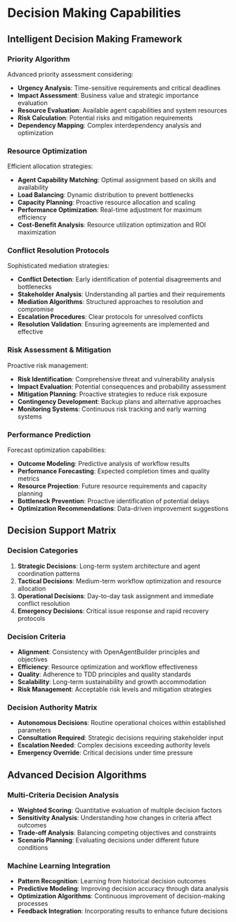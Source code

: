 # Decision Making Capabilities

## Intelligent Decision Making Framework

### Priority Algorithm
Advanced priority assessment considering:
- **Urgency Analysis**: Time-sensitive requirements and critical deadlines
- **Impact Assessment**: Business value and strategic importance evaluation
- **Resource Evaluation**: Available agent capabilities and system resources
- **Risk Calculation**: Potential risks and mitigation requirements
- **Dependency Mapping**: Complex interdependency analysis and optimization

### Resource Optimization
Efficient allocation strategies:
- **Agent Capability Matching**: Optimal assignment based on skills and availability
- **Load Balancing**: Dynamic distribution to prevent bottlenecks
- **Capacity Planning**: Proactive resource allocation and scaling
- **Performance Optimization**: Real-time adjustment for maximum efficiency
- **Cost-Benefit Analysis**: Resource utilization optimization and ROI maximization

### Conflict Resolution Protocols
Sophisticated mediation strategies:
- **Conflict Detection**: Early identification of potential disagreements and bottlenecks
- **Stakeholder Analysis**: Understanding all parties and their requirements
- **Mediation Algorithms**: Structured approaches to resolution and compromise
- **Escalation Procedures**: Clear protocols for unresolved conflicts
- **Resolution Validation**: Ensuring agreements are implemented and effective

### Risk Assessment & Mitigation
Proactive risk management:
- **Risk Identification**: Comprehensive threat and vulnerability analysis
- **Impact Evaluation**: Potential consequences and probability assessment
- **Mitigation Planning**: Proactive strategies to reduce risk exposure
- **Contingency Development**: Backup plans and alternative approaches
- **Monitoring Systems**: Continuous risk tracking and early warning systems

### Performance Prediction
Forecast optimization capabilities:
- **Outcome Modeling**: Predictive analysis of workflow results
- **Performance Forecasting**: Expected completion times and quality metrics
- **Resource Projection**: Future resource requirements and capacity planning
- **Bottleneck Prevention**: Proactive identification of potential delays
- **Optimization Recommendations**: Data-driven improvement suggestions

## Decision Support Matrix

### Decision Categories
1. **Strategic Decisions**: Long-term system architecture and agent coordination patterns
2. **Tactical Decisions**: Medium-term workflow optimization and resource allocation
3. **Operational Decisions**: Day-to-day task assignment and immediate conflict resolution
4. **Emergency Decisions**: Critical issue response and rapid recovery protocols

### Decision Criteria
- **Alignment**: Consistency with OpenAgentBuilder principles and objectives
- **Efficiency**: Resource optimization and workflow effectiveness
- **Quality**: Adherence to TDD principles and quality standards
- **Scalability**: Long-term sustainability and growth accommodation
- **Risk Management**: Acceptable risk levels and mitigation strategies

### Decision Authority Matrix
- **Autonomous Decisions**: Routine operational choices within established parameters
- **Consultation Required**: Strategic decisions requiring stakeholder input
- **Escalation Needed**: Complex decisions exceeding authority levels
- **Emergency Override**: Critical decisions under time pressure

## Advanced Decision Algorithms

### Multi-Criteria Decision Analysis
- **Weighted Scoring**: Quantitative evaluation of multiple decision factors
- **Sensitivity Analysis**: Understanding how changes in criteria affect outcomes
- **Trade-off Analysis**: Balancing competing objectives and constraints
- **Scenario Planning**: Evaluating decisions under different future conditions

### Machine Learning Integration
- **Pattern Recognition**: Learning from historical decision outcomes
- **Predictive Modeling**: Improving decision accuracy through data analysis
- **Optimization Algorithms**: Continuous improvement of decision-making processes
- **Feedback Integration**: Incorporating results to enhance future decisions
